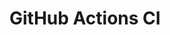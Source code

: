 # GitHub Actions CI































































































































































































































































































































































































































































































